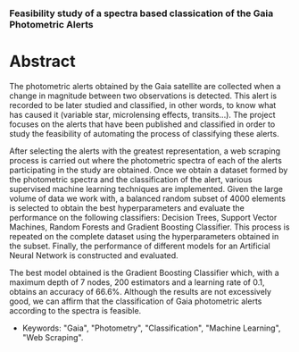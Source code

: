 ### Feasibility study of a spectra based classication of the Gaia Photometric Alerts

# Abstract

The photometric alerts obtained by the Gaia satellite are collected when a change in magnitude between two observations is detected. This alert is recorded to be later studied and classified, in other words, to know what has caused it (variable star, microlensing effects, transits...). The project focuses on the alerts that have been published and classified in order to study the feasibility of automating the process of classifying these alerts.

After selecting the alerts with the greatest representation, a web scraping process is carried out where the photometric spectra of each of the alerts participating in the study are obtained. Once we obtain a dataset formed by the photometric spectra and the classification of the alert, various supervised machine learning techniques are implemented. Given the large volume of data we work with, a balanced random subset of 4000 elements is selected to obtain the best hyperparameters and evaluate the performance on the following classifiers: Decision Trees, Support Vector Machines, Random Forests and Gradient Boosting Classifier. This process is repeated on the complete dataset using the hyperparameters obtained in the subset. Finally, the performance of different models for an Artificial Neural Network is constructed and evaluated.

The best model obtained is the Gradient Boosting Classifier which, with a maximum depth of 7 nodes, 200 estimators and a learning rate of 0.1, obtains an accuracy of 66.6\%. Although the results are not excessively good, we can affirm that the classification of Gaia photometric alerts according to the spectra is feasible.


- Keywords: "Gaia", "Photometry", "Classification", "Machine Learning", "Web Scraping".
